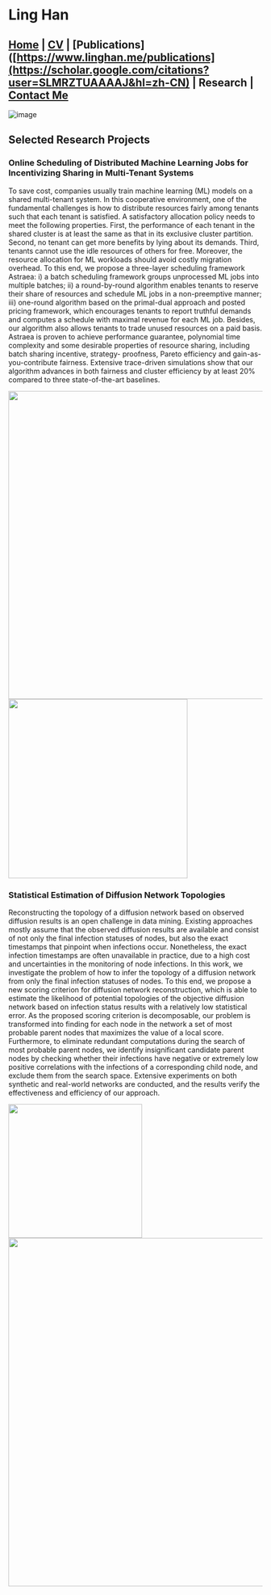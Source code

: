 # Ling Han
## [Home](https://www.linghan.me/)  |  [CV](https://www.linghan.me/CV)  |   [Publications]([https://www.linghan.me/publications](https://scholar.google.com/citations?user=SLMRZTUAAAAJ&hl=zh-CN)  |  Research  |   [Contact Me](https://www.linghan.me/CM)

![image](https://media.licdn.com/dms/image/D4E16AQE1yfMF2smlXQ/profile-displaybackgroundimage-shrink_200_800/0/1675223891394?e=2147483647&v=beta&t=tLcv_ZBtOCTg1dWgEMtLO69RGPGF7ZGLJw6d7HZlYfk)

## Selected Research Projects

### Online Scheduling of Distributed Machine Learning Jobs for Incentivizing Sharing in Multi-Tenant Systems

To save cost, companies usually train machine learning (ML) models on a shared multi-tenant system. In this cooperative environment, one of the fundamental challenges is how to distribute resources fairly among tenants such that each tenant is satisfied. A satisfactory allocation policy needs to meet the following properties. First, the performance of each tenant in the shared cluster is at least the same as that in its exclusive cluster partition. Second, no tenant can get more benefits by lying about its demands. Third, tenants cannot use the idle resources of others for free. Moreover, the resource allocation for ML workloads should avoid costly migration overhead. To this end, we propose a three-layer scheduling framework Astraea: i) a batch scheduling framework groups unprocessed ML jobs into multiple batches; ii) a round-by-round algorithm enables tenants to reserve their share of resources and schedule ML jobs in a non-preemptive manner; iii) one-round algorithm based on the primal-dual approach and posted pricing framework, which encourages tenants to report truthful demands and computes a schedule with maximal revenue for each ML job. Besides, our algorithm also allows tenants to trade unused resources on a paid basis. Astraea is proven to achieve performance guarantee, polynomial time complexity and some desirable properties of resource sharing, including batch sharing incentive, strategy- proofness, Pareto efficiency and gain-as-you-contribute fairness. Extensive trace-driven simulations show that our algorithm advances in both fairness and cluster efficiency by at least 20% compared to three state-of-the-art baselines. <br>

<img src="https://s2.loli.net/2023/04/23/CUx9pVfG4dqnlsi.png" width='610px'><img src="https://s2.loli.net/2023/04/23/fpAEHm6DCsdglcx.png" width='355px'> 

### Statistical Estimation of Diffusion Network Topologies

Reconstructing the topology of a diffusion network based on observed diffusion results is an open challenge in data mining. Existing approaches mostly assume that the observed diffusion results are available and consist of not only the final infection statuses of nodes, but also the exact timestamps that pinpoint when infections occur. Nonetheless, the exact infection timestamps are often unavailable in practice, due to a high cost and uncertainties in the monitoring of node infections. In this work, we investigate the problem of how to infer the topology of a diffusion network from only the final infection statuses of nodes. To this end, we propose a new scoring criterion for diffusion network reconstruction, which is able to estimate the likelihood of potential topologies of the objective diffusion network based on infection status results with a relatively low statistical error. As the proposed scoring criterion is decomposable, our problem is transformed into finding for each node in the network a set of most probable parent nodes that maximizes the value of a local score. Furthermore, to eliminate redundant computations during the search of most probable parent nodes, we identify insignificant candidate parent nodes by checking whether their infections have negative or extremely low positive correlations with the infections of a corresponding child node, and exclude them from the search space. Extensive experiments on both synthetic and real-world networks are conducted, and the results verify the effectiveness and efficiency of our approach.

<img src="https://s2.loli.net/2023/04/23/1gDGJlsqe93vEC8.png" width='265px'> <img src="https://s2.loli.net/2023/04/23/xQydWVA1wfkBrZn.png" width='690px'>
